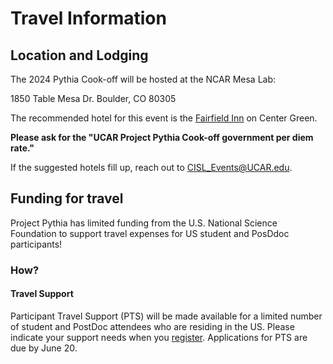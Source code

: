 # Travel Information

## Location and Lodging

The 2024 Pythia Cook-off will be hosted at the NCAR Mesa Lab:

1850 Table Mesa Dr.
Boulder, CO 80305

The recommended hotel for this event is the [Fairfield Inn](https://www.marriott.com/en-us/hotels/vboff-fairfield-inn-and-suites-boulder/overview/) on Center Green. 

**Please ask for the "UCAR Project Pythia Cook-off government per diem rate."**

If the suggested hotels fill up, reach out to CISL_Events@UCAR.edu.

## Funding for travel

Project Pythia has limited funding from the U.S. National Science Foundation to support travel expenses for US student and PosDdoc participants!

### How?

#### Travel Support

Participant Travel Support (PTS) will be made available for a limited number of student and PostDoc attendees who are residing in the US. Please indicate your support needs when you [register](https://www.eventsquid.com/contestant-reg.cfm?event_id=27191). Applications for PTS are due by June 20.
